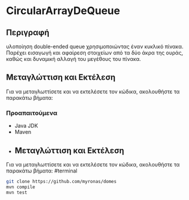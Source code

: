 # CircularArrayDeQueue

## Περιγραφή

 υλοποίηση double-ended queue χρησιμοποιώντας έναν κυκλικό πίνακα. Παρέχει  εισαγωγή και αφαίρεση στοιχείων από τα δύο άκρα της ουράς, καθώς και  δυναμική αλλαγή του μεγέθους του πίνακα.

## Μεταγλώττιση και Εκτέλεση

Για να μεταγλωττίσετε και να εκτελέσετε τον κώδικα, ακολουθήστε τα παρακάτω βήματα:

### Προαπαιτούμενα

- Java JDK
- Maven
- 
  ## Μεταγλώττιση και Εκτέλεση

Για να μεταγλωττίσετε και να εκτελέσετε τον κώδικα, ακολουθήστε τα παρακάτω βήματα:
#terminal

```bash
git clone https://github.com/myronas/domes
mvn compile
mvn test
